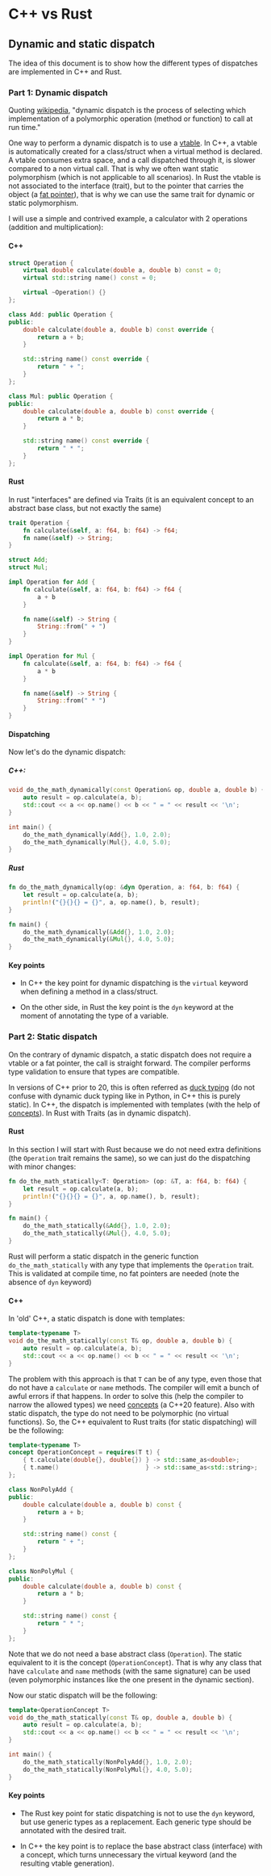 # C++ vs Rust 

## Dynamic and static dispatch

The idea of this document is to show how the different types of dispatches are implemented in C++ and Rust.

### Part 1: Dynamic dispatch

Quoting [wikipedia](https://en.wikipedia.org/wiki/Dynamic_dispatch), "dynamic dispatch is the process of selecting which implementation of a polymorphic operation (method or function) to call at run time."

One way to perform a dynamic dispatch is to use a [vtable](https://en.wikipedia.org/wiki/Virtual_method_table). In C++, a vtable is automatically created for a class/struct when a virtual method is declared. A vtable consumes extra space, and a call dispatched through it, is slower compared to a non virtual call. That is why we often want static polymorphism (which is not applicable to all scenarios). In Rust the vtable is not associated to the interface (trait), but to the pointer that carries the object (a [fat pointer](https://stackoverflow.com/questions/57754901/what-is-a-fat-pointer)), that is why we can use the same trait for dynamic or static polymorphism. 

I will use a simple and contrived example, a calculator with 2 operations (addition and multiplication):

#### C++ 

```C++
struct Operation {
    virtual double calculate(double a, double b) const = 0;
    virtual std::string name() const = 0;

    virtual ~Operation() {}
};

class Add: public Operation {
public:
    double calculate(double a, double b) const override {
        return a + b; 
    }

    std::string name() const override {
        return " + ";
    }
};

class Mul: public Operation {
public:
    double calculate(double a, double b) const override {
        return a * b; 
    }

    std::string name() const override {
        return " * ";
    }
};
```

#### Rust 

In rust "interfaces" are defined via Traits (it is an equivalent concept to an abstract base class, but not exactly the same) 

```rust
trait Operation {
    fn calculate(&self, a: f64, b: f64) -> f64;
    fn name(&self) -> String;
}

struct Add;
struct Mul;

impl Operation for Add {
    fn calculate(&self, a: f64, b: f64) -> f64 {
        a + b
    }

    fn name(&self) -> String {
        String::from(" + ")
    }
}

impl Operation for Mul {
    fn calculate(&self, a: f64, b: f64) -> f64 {
        a * b
    }

    fn name(&self) -> String {
        String::from(" * ")
    }
}
```

#### Dispatching
Now let's do the dynamic dispatch:

##### C++:

```C++
void do_the_math_dynamically(const Operation& op, double a, double b) {
    auto result = op.calculate(a, b);
    std::cout << a << op.name() << b << " = " << result << '\n';
}

int main() {
    do_the_math_dynamically(Add{}, 1.0, 2.0);
    do_the_math_dynamically(Mul{}, 4.0, 5.0); 
}
```

##### Rust

```rust
fn do_the_math_dynamically(op: &dyn Operation, a: f64, b: f64) {
    let result = op.calculate(a, b);
    println!("{}{}{} = {}", a, op.name(), b, result);
}

fn main() {
    do_the_math_dynamically(&Add{}, 1.0, 2.0);
    do_the_math_dynamically(&Mul{}, 4.0, 5.0);
}
```

#### Key points

- In C++ the key point for dynamic dispatching is the `virtual` keyword when defining a method in a class/struct. 

- On the other side, in Rust the key point is the `dyn` keyword at the moment of annotating the type of a variable.


### Part 2: Static dispatch

On the contrary of dynamic dispatch, a static dispatch does not require a vtable or a fat pointer, the call is straight forward. The compiler performs type validation to ensure that types are compatible. 

In versions of C++ prior to 20, this is often referred as [duck typing](https://en.wikipedia.org/wiki/Duck_typing) (do not confuse with dynamic duck typing like in Python, in C++ this is purely static). In C++, the dispatch is implemented with templates (with the help of [concepts](https://en.wikipedia.org/wiki/Concepts_(C%2B%2B))). In Rust with Traits (as in dynamic dispatch). 

#### Rust
In this section I will start with Rust because we do not need extra definitions (the `Operation` trait remains the same), so we can just do the dispatching with minor changes:

```rust
fn do_the_math_statically<T: Operation> (op: &T, a: f64, b: f64) {
    let result = op.calculate(a, b);
    println!("{}{}{} = {}", a, op.name(), b, result);
}

fn main() {
    do_the_math_statically(&Add{}, 1.0, 2.0);
    do_the_math_statically(&Mul{}, 4.0, 5.0);
}
```

Rust will perform a static dispatch in the generic function `do_the_math_statically` with any type that implements the `Operation` trait. This is validated at compile time, no fat pointers are needed (note the absence of `dyn` keyword)

#### C++

In 'old' C++, a static dispatch is done with templates: 

```C++
template<typename T>
void do_the_math_statically(const T& op, double a, double b) {
    auto result = op.calculate(a, b);
    std::cout << a << op.name() << b << " = " << result << '\n';
}
```

The problem with this approach is that `T` can be of any type, even those that do not have a `calculate` or `name` methods. The compiler will emit a bunch of awful errors if that happens. In order to solve this (help the compiler to narrow the allowed types) we need [concepts](https://en.wikipedia.org/wiki/Concepts_(C%2B%2B)) (a C++20 feature). Also with static dispatch, the type do not need to be polymorphic (no virtual functions). So, the C++ equivalent to Rust traits (for static dispatching) will be the following:

```C++
template<typename T>
concept OperationConcept = requires(T t) {
    { t.calculate(double{}, double{}) } -> std::same_as<double>;
    { t.name()                        } -> std::same_as<std::string>;
};

class NonPolyAdd {
public:
    double calculate(double a, double b) const {
        return a + b; 
    }

    std::string name() const {
        return " + ";
    }
};

class NonPolyMul {
public:
    double calculate(double a, double b) const {
        return a * b; 
    }

    std::string name() const {
        return " * ";
    }
};
```

Note that we do not need a base abstract class (`Operation`). The static equivalent to it is the concept (`OperationConcept`). That is why any class that have `calculate` and `name` methods (with the same signature) can be used (even polymorphic instances like the one present in the dynamic section).

Now our static dispatch will be the following:

```C++
template<OperationConcept T>
void do_the_math_statically(const T& op, double a, double b) {
    auto result = op.calculate(a, b);
    std::cout << a << op.name() << b << " = " << result << '\n';
}

int main() {
    do_the_math_statically(NonPolyAdd{}, 1.0, 2.0);
    do_the_math_statically(NonPolyMul{}, 4.0, 5.0);
}
```

#### Key points

- The Rust key point for static dispatching is not to use the `dyn` keyword, but use generic types as a replacement. Each generic type should be annotated with the desired trait. 

- In C++ the key point is to replace the base abstract class (interface) with a concept, which turns unnecessary the virtual keyword (and the resulting vtable generation).
